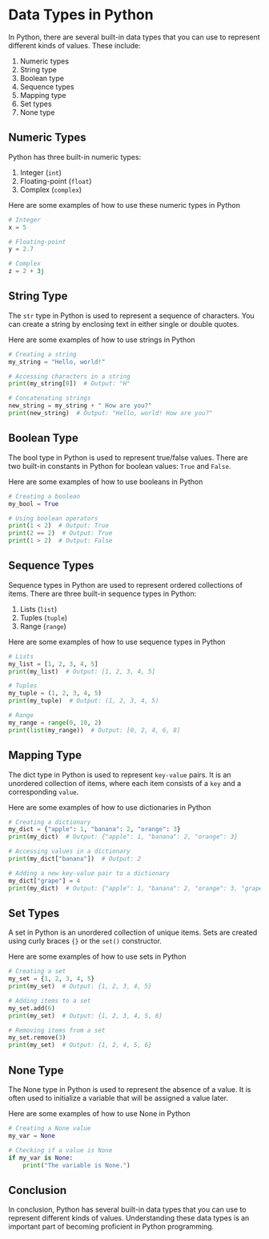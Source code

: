 # Data Types in Python

In Python, there are several built-in data types that you can use to represent different kinds of values. These include:

1. Numeric types
2. String type
3. Boolean type
4. Sequence types
5. Mapping type
6. Set types
7. None type

## Numeric Types

Python has three built-in numeric types:

1. Integer (`int`)
2. Floating-point (`float`)
3. Complex (`complex`)

Here are some examples of how to use these numeric types in Python

```python
# Integer
x = 5

# Floating-point
y = 2.7

# Complex
z = 2 + 3j
```

## String Type

The `str` type in Python is used to represent a sequence of characters. You can create a string by enclosing text in either single or double quotes.

Here are some examples of how to use strings in Python

```python
# Creating a string
my_string = "Hello, world!"

# Accessing characters in a string
print(my_string[0])  # Output: "H"

# Concatenating strings
new_string = my_string + " How are you?"
print(new_string)  # Output: "Hello, world! How are you?"
```

## Boolean Type
The bool type in Python is used to represent true/false values. There are two built-in constants in Python for boolean values: `True` and `False`.

Here are some examples of how to use booleans in Python

```python
# Creating a boolean
my_bool = True

# Using boolean operators
print(1 < 2)  # Output: True
print(2 == 2)  # Output: True
print(1 > 2)  # Output: False
```

## Sequence Types

Sequence types in Python are used to represent ordered collections of items. There are three built-in sequence types in Python:

1. Lists (`list`)
2. Tuples (`tuple`)
3. Range (`range`)

Here are some examples of how to use sequence types in Python

```python
# Lists
my_list = [1, 2, 3, 4, 5]
print(my_list)  # Output: [1, 2, 3, 4, 5]

# Tuples
my_tuple = (1, 2, 3, 4, 5)
print(my_tuple)  # Output: (1, 2, 3, 4, 5)

# Range
my_range = range(0, 10, 2)
print(list(my_range))  # Output: [0, 2, 4, 6, 8]
```

## Mapping Type

The dict type in Python is used to represent `key-value` pairs. It is an unordered collection of items, where each item consists of a `key` and a corresponding `value`.

Here are some examples of how to use dictionaries in Python

```python
# Creating a dictionary
my_dict = {"apple": 1, "banana": 2, "orange": 3}
print(my_dict)  # Output: {"apple": 1, "banana": 2, "orange": 3}

# Accessing values in a dictionary
print(my_dict["banana"])  # Output: 2

# Adding a new key-value pair to a dictionary
my_dict["grape"] = 4
print(my_dict)  # Output: {"apple": 1, "banana": 2, "orange": 3, "grape": 4}
```

## Set Types
A set in Python is an unordered collection of unique items. Sets are created using curly braces `{}` or the `set()` constructor.

Here are some examples of how to use sets in Python

```python
# Creating a set
my_set = {1, 2, 3, 4, 5}
print(my_set)  # Output: {1, 2, 3, 4, 5}

# Adding items to a set
my_set.add(6)
print(my_set)  # Output: {1, 2, 3, 4, 5, 6}

# Removing items from a set
my_set.remove(3)
print(my_set)  # Output: {1, 2, 4, 5, 6}
```

## None Type
The None type in Python is used to represent the absence of a value. It is often used to initialize a variable that will be assigned a value later.

Here are some examples of how to use None in Python

```python
# Creating a None value
my_var = None

# Checking if a value is None
if my_var is None:
    print("The variable is None.")
```

## Conclusion

In conclusion, Python has several built-in data types that you can use to represent different kinds of values. Understanding these data types is an important part of becoming proficient in Python programming.